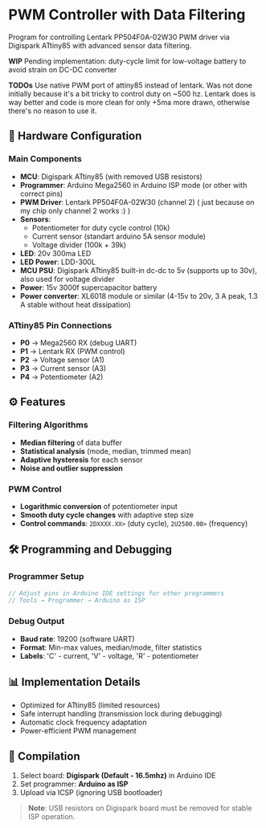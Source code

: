# PWM Controller with Data Filtering

Program for controlling Lentark PP504F0A-02W30 PWM driver via Digispark ATtiny85 with advanced sensor data filtering.

**WIP** Pending implementation: duty-cycle limit for low-voltage battery to avoid strain on DC-DC converter

**TODOs** Use native PWM port of attiny85 instead of lentark. Was not done initially because it's a bit tricky to control duty on ~500 hz. Lentark does is way better and code is more clean for only +5ma more drawn, otherwise there's no reason to use it.

## 🔌 Hardware Configuration

### Main Components
- **MCU**: Digispark ATtiny85 (with removed USB resistors)
- **Programmer**: Arduino Mega2560 in Arduino ISP mode (or other with correct pins)
- **PWM Driver**: Lentark PP504F0A-02W30 (channel 2) ( just because on my chip only channel 2 works :) )
- **Sensors**:
    - Potentiometer for duty cycle control (10k)
    - Current sensor (standart arduino 5A sensor module)
    - Voltage divider (100k + 39k)
- **LED**: 20v 300ma LED
- **LED Power**: LDD-300L
- **MCU PSU**: Digispark ATtiny85 built-in dc-dc to 5v (supports up to 30v), also used for voltage divider
- **Power**: 15v 3000f supercapacitor battery
- **Power converter**: XL6018 module or similar (4-15v to 20v, 3 A peak, 1.3 A stable without heat dissipation)

### ATtiny85 Pin Connections
- **P0** → Mega2560 RX (debug UART)
- **P1** → Lentark RX (PWM control)
- **P2** → Voltage sensor (A1)
- **P3** → Current sensor (A3)
- **P4** → Potentiometer (A2)

## ⚙️ Features

### Filtering Algorithms
- **Median filtering** of data buffer
- **Statistical analysis** (mode, median, trimmed mean)
- **Adaptive hysteresis** for each sensor
- **Noise and outlier suppression**

### PWM Control
- **Logarithmic conversion** of potentiometer input
- **Smooth duty cycle changes** with adaptive step size
- **Control commands**: `2DXXXX.XX>` (duty cycle), `2U2500.00>` (frequency)

## 🛠️ Programming and Debugging

### Programmer Setup
```cpp
// Adjust pins in Arduino IDE settings for other programmers
// Tools → Programmer → Arduino as ISP
```

### Debug Output
- **Baud rate**: 19200 (software UART)
- **Format**: Min-max values, median/mode, filter statistics
- **Labels**: 'C' - current, 'V' - voltage, 'R' - potentiometer

## 📊 Implementation Details

- Optimized for ATtiny85 (limited resources)
- Safe interrupt handling (transmission lock during debugging)
- Automatic clock frequency adaptation
- Power-efficient PWM management

## 🔧 Compilation

1. Select board: **Digispark (Default - 16.5mhz)** in Arduino IDE
2. Set programmer: **Arduino as ISP**
3. Upload via ICSP (ignoring USB bootloader)

> **Note**: USB resistors on Digispark board must be removed for stable ISP operation.
